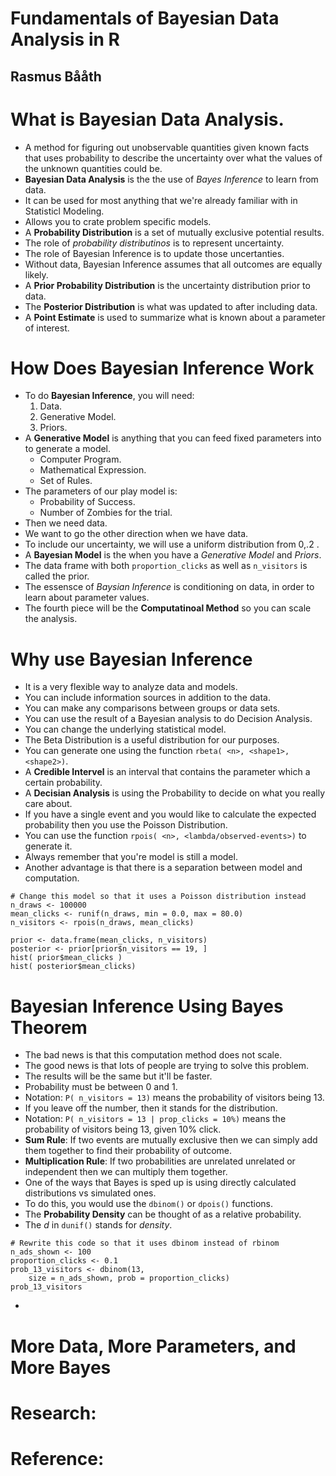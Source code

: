 # Fundamentals of Bayesian Data Analysis in R
## Rasmus Bååth

# What is Bayesian Data Analysis.
- A method for figuring out unobservable quantities given known facts that uses probability to describe the uncertainty over what the values of the unknown quantities could be.
- **Bayesian Data Analysis** is the the use of *Bayes Inference* to learn from data.
- It can be used for most anything that we're already familiar with in Statisticl Modeling.
- Allows you to crate problem specific models.
- A **Probability Distribution** is a set of mutually exclusive potential results.
- The role of *probability distributinos* is to represent uncertainty.
- The role of Bayesian Inference is to update those uncertanties.
- Without data, Bayesian Inference assumes that all outcomes are equally likely.
- A **Prior Probability Distribution** is the uncertainty distribution prior to data.
- The **Posterior Distribution** is what was updated to after including data.
- A **Point Estimate** is used to summarize what is known about a parameter of interest.

# How Does Bayesian Inference Work
- To do **Bayesian Inference**, you will need:
  1. Data.
  2. Generative Model.
  3. Priors.
- A **Generative Model** is anything that you can feed fixed parameters into to generate a model.
  * Computer Program.
  * Mathematical Expression.
  * Set of Rules.
- The parameters of our play model is:
  * Probability of Success.
  * Number of Zombies for the trial.
- Then we need data.
- We want to go the other direction when we have data.
- To include our uncertainty, we will use a uniform distribution from 0,.2 .
- A **Bayesian Model** is the when you have a *Generative Model* and *Priors*.
- The data frame with both `proportion_clicks` as well as `n_visitors` is called the prior.
- The essensce of *Baysian Inference* is conditioning on data, in order to learn about parameter values.
- The fourth piece will be the **Computatinoal Method** so you can scale the analysis.

# Why use Bayesian Inference
- It is a very flexible way to analyze data and models.
- You can include information sources in addition to the data.
- You can make any comparisons between groups or data sets.
- You can use the result of a Bayesian analysis to do Decision Analysis.
- You can change the underlying statistical model.
- The Beta Distribution is a useful distribution for our purposes.
- You can generate one using the function `rbeta( <n>, <shape1>, <shape2>)`.
- A **Credible Intervel** is an interval that contains the parameter which a certain probability.
- A **Decisian Analysis** is using the Probability to decide on what you really care about.
- If you have a single event and you would like to calculate the expected probability then you use the Poisson Distribution.
- You can use the function `rpois( <n>, <lambda/observed-events>)` to generate it.
-  Always remember that you're model is still a model.
- Another advantage is that there is a separation between model and computation.
```
# Change this model so that it uses a Poisson distribution instead
n_draws <- 100000
mean_clicks <- runif(n_draws, min = 0.0, max = 80.0)
n_visitors <- rpois(n_draws, mean_clicks)

prior <- data.frame(mean_clicks, n_visitors)
posterior <- prior[prior$n_visitors == 19, ]
hist( prior$mean_clicks )
hist( posterior$mean_clicks)
```

# Bayesian Inference Using Bayes Theorem
- The bad news is that this computation method does not scale.
- The good news is that lots of people are trying to solve this problem.
- The results will be the same but it'll be faster.
- Probability must be between 0 and 1.
- Notation: `P( n_visitors = 13)` means the probability of visitors being 13.
- If you leave off the number, then it stands for the distribution.
- Notation: `P( n_visitors = 13 | prop_clicks = 10%)` means the probability of visitors being 13, given 10% click.
- **Sum Rule**: If two events are mutually exclusive then we can simply add them together to find their probability of outcome.
- **Multiplication Rule**: If two probabilities are unrelated unrelated or independent then we can multiply them together.
- One of the ways that Bayes is sped up is using directly calculated distributions vs simulated ones.
- To do this, you would use the `dbinom()` or `dpois()` functions.
- The **Probability Density** can be thought of as a relative probability.
- The *d* in `dunif()` stands for *density*.
```
# Rewrite this code so that it uses dbinom instead of rbinom
n_ads_shown <- 100
proportion_clicks <- 0.1
prob_13_visitors <- dbinom(13,
    size = n_ads_shown, prob = proportion_clicks)
prob_13_visitors
```
-


# More Data, More Parameters, and More Bayes

# Research:

# Reference:
